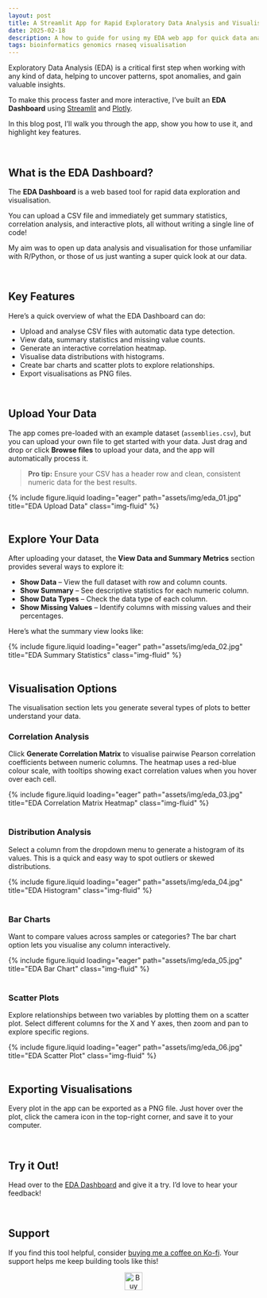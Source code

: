 ```yaml
---
layout: post
title: A Streamlit App for Rapid Exploratory Data Analysis and Visualisation
date: 2025-02-18
description: A how to guide for using my EDA web app for quick data analysis and visualisation.
tags: bioinformatics genomics rnaseq visualisation
---
```



Exploratory Data Analysis (EDA) is a critical first step when working with any kind of data, helping to uncover patterns, spot anomalies, and gain valuable insights. 

To make this process faster and more interactive, I’ve built an **EDA Dashboard** using [Streamlit](https://streamlit.io/) and [Plotly](https://plotly.com/).  

In this blog post, I’ll walk you through the app, show you how to use it, and highlight key features.  

<br>

## What is the EDA Dashboard?  

The **EDA Dashboard** is a web based tool for rapid data exploration and visualisation. 

You can upload a CSV file and immediately get summary statistics, correlation analysis, and interactive plots, all without writing a single line of code!

My aim was to open up data analysis and visualisation for those unfamiliar with R/Python, or those of us just wanting a super quick look at our data.

<br>

## Key Features  

Here’s a quick overview of what the EDA Dashboard can do:  

- Upload and analyse CSV files with automatic data type detection.  
- View data, summary statistics and missing value counts.
- Generate an interactive correlation heatmap.
- Visualise data distributions with histograms.
- Create bar charts and scatter plots to explore relationships.
- Export visualisations as PNG files.

<br>

## Upload Your Data  

The app comes pre-loaded with an example dataset (`assemblies.csv`), but you can upload your own file to get started with your data. Just drag and drop or click **Browse files** to upload your data, and the app will automatically process it.  

> **Pro tip:** Ensure your CSV has a header row and clean, consistent numeric data for the best results.  

<div class="row">
    <div class="col-sm mt-3 mt-md-0">
        {% include figure.liquid loading="eager" path="assets/img/eda_01.jpg" title="EDA Upload Data" class="img-fluid" %}
    </div>
</div>

<br>

## Explore Your Data  

After uploading your dataset, the **View Data and Summary Metrics** section provides several ways to explore it:  

- **Show Data** – View the full dataset with row and column counts.  
- **Show Summary** – See descriptive statistics for each numeric column.  
- **Show Data Types** – Check the data type of each column.  
- **Show Missing Values** – Identify columns with missing values and their percentages.  

Here’s what the summary view looks like:  

<div class="row">
    <div class="col-sm mt-3 mt-md-0">
        {% include figure.liquid loading="eager" path="assets/img/eda_02.jpg" title="EDA Summary Statistics" class="img-fluid" %}
    </div>
</div>

<br>

## Visualisation Options  

The visualisation section lets you generate several types of plots to better understand your data.  

### Correlation Analysis  
Click **Generate Correlation Matrix** to visualise pairwise Pearson correlation coefficients between numeric columns. The heatmap uses a red-blue colour scale, with tooltips showing exact correlation values when you hover over each cell.  

<div class="row">
    <div class="col-sm mt-3 mt-md-0">
        {% include figure.liquid loading="eager" path="assets/img/eda_03.jpg" title="EDA Correlation Matrix Heatmap" class="img-fluid" %}
    </div>
</div> 

<br>

### Distribution Analysis  
Select a column from the dropdown menu to generate a histogram of its values. This is a quick and easy way to spot outliers or skewed distributions.  

<div class="row">
    <div class="col-sm mt-3 mt-md-0">
        {% include figure.liquid loading="eager" path="assets/img/eda_04.jpg" title="EDA Histogram" class="img-fluid" %}
    </div>
</div> 

<br>

### Bar Charts  
Want to compare values across samples or categories? The bar chart option lets you visualise any column interactively.  

<div class="row">
    <div class="col-sm mt-3 mt-md-0">
        {% include figure.liquid loading="eager" path="assets/img/eda_05.jpg" title="EDA Bar Chart" class="img-fluid" %}
    </div>
</div>  

<br>

### Scatter Plots  
Explore relationships between two variables by plotting them on a scatter plot. Select different columns for the X and Y axes, then zoom and pan to explore specific regions.  

<div class="row">
    <div class="col-sm mt-3 mt-md-0">
        {% include figure.liquid loading="eager" path="assets/img/eda_06.jpg" title="EDA Scatter Plot" class="img-fluid" %}
    </div>
</div>   

<br>

## Exporting Visualisations  

Every plot in the app can be exported as a PNG file. Just hover over the plot, click the camera icon in the top-right corner, and save it to your computer.  

<br>

## Try it Out!  

Head over to the [EDA Dashboard](https://rj-price-eda-dashboard.streamlit.app/) and give it a try. I’d love to hear your feedback!  

<br>

## Support  

If you find this tool helpful, consider [buying me a coffee on Ko-fi](https://ko-fi.com/jordanprice). Your support helps me keep building tools like this!  

<p style='text-align: center'>
    <a href='https://ko-fi.com/jordanprice' target='_blank'>
        <img height='36' style='border:0px;height:36px;' src='https://storage.ko-fi.com/cdn/kofi2.png?v=3' border='0' alt='Buy Me a Coffee at ko-fi.com' />
    </a>  
</p> 